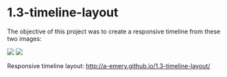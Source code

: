 # 1.3-timeline-layout

The objective of this project was to create a responsive timeline from these two images: 

![](https://github.com/TIY-GVL-FEE-2015-August/assignments/raw/master/1.3-timeline-layout/timeline.png)
![](https://github.com/TIY-GVL-FEE-2015-August/assignments/raw/master/1.3-timeline-layout/timeline-mobile.png)

Responsive timeline layout: http://a-emery.github.io/1.3-timeline-layout/

